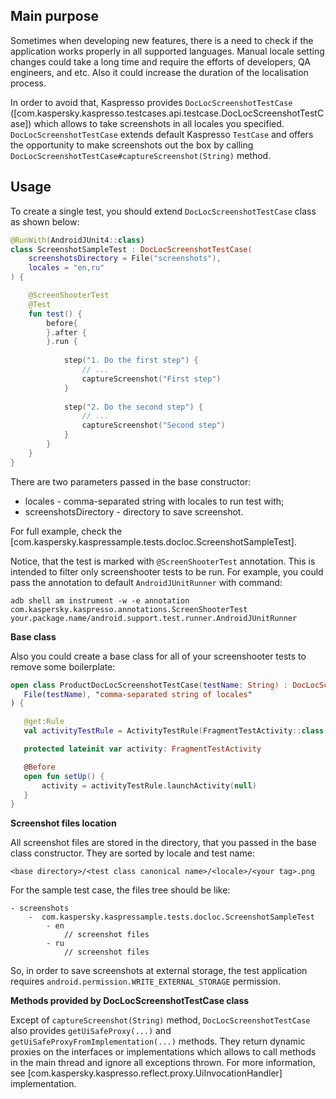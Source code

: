 ## Main purpose

Sometimes when developing new features, there is a need to check if the application works 
properly in all supported languages. Manual locale setting changes could take a long time and 
require the efforts of developers, QA engineers, and etc. Also it could increase the duration of 
the localisation process. 

In order to avoid that, Kaspresso provides ```DocLocScreenshotTestCase``` ([com.kaspersky.kaspresso.testcases.api.testcase.DocLocScreenshotTestCase]) 
which allows to take screenshots in all locales you specified. `DocLocScreenshotTestCase` extends
default Kaspresso `TestCase` and offers the opportunity to make screenshots out the box by 
calling `DocLocScreenshotTestCase#captureScreenshot(String)` method. 
        
## Usage

To create a single test, you should extend `DocLocScreenshotTestCase` class as shown below: 

```kotlin
@RunWith(AndroidJUnit4::class)
class ScreenshotSampleTest : DocLocScreenshotTestCase(
    screenshotsDirectory = File("screenshots"),
    locales = "en,ru"
) {

    @ScreenShooterTest
    @Test
    fun test() {
        before{
        }.after {
        }.run {
            
            step("1. Do the first step") {
                // ...
                captureScreenshot("First step")
            } 
            
            step("2. Do the second step") {
                // ... 
                captureScreenshot("Second step")
            }
        }
    }        
}
```

There are two parameters passed in the base constructor: 
- locales - comma-separated string with locales to run test with;
- screenshotsDirectory - directory to save screenshot.

For full example, check the [com.kaspersky.kaspressample.tests.docloc.ScreenshotSampleTest]. 

Notice, that the test is marked with `@ScreenShooterTest` annotation. This is intended to 
filter only screenshooter tests to be run. For example, you could pass the 
annotation to default `AndroidJUnitRunner` with command: 

```
adb shell am instrument -w -e annotation com.kaspersky.kaspresso.annotations.ScreenShooterTest your.package.name/android.support.test.runner.AndroidJUnitRunner
```

**Base class**

Also you could create a base class for all of your screenshooter tests to remove some boilerplate: 

 ```kotlin
open class ProductDocLocScreenshotTestCase(testName: String) : DocLocScreenshotTestCase(
    File(testName), "comma-separated string of locales"
) {

    @get:Rule
    val activityTestRule = ActivityTestRule(FragmentTestActivity::class.java, true, false)

    protected lateinit var activity: FragmentTestActivity

    @Before
    open fun setUp() {
        activity = activityTestRule.launchActivity(null)
    }
}
```

**Screenshot files location**

All screenshot files are stored in the directory, that you passed in the base class constructor. 
They are sorted by locale and test name:  

`<base directory>/<test class canonical name>/<locale>/<your tag>.png`

For the sample test case, the files tree should be like: 

    - screenshots
        -  com.kaspersky.kaspressample.tests.docloc.ScreenshotSampleTest
            - en
                // screenshot files
            - ru
                // screenshot files
                
So, in order to save screenshots at external storage, the test application requires 
`android.permission.WRITE_EXTERNAL_STORAGE` permission. 

**Methods provided by DocLocScreenshotTestCase class**

Except of `captureScreenshot(String)` method, `DocLocScreenshotTestCase` also provides 
`getUiSafeProxy(...)` and `getUiSafeProxyFromImplementation(...)` methods. They return dynamic 
proxies on the interfaces or implementations which allows to call methods in the main thread and 
ignore all exceptions thrown. For more information, see [com.kaspersky.kaspresso.reflect.proxy.UiInvocationHandler] 
implementation. 